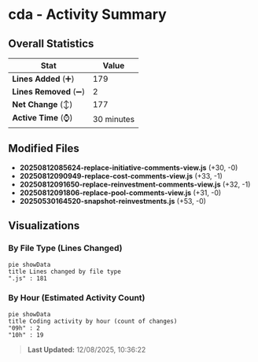 # cda - Activity Summary 

## Overall Statistics

| Stat                   | Value                                                             |
| ---------------------- | ----------------------------------------------------------------- |
| **Lines Added** (➕)   | 179                                          |
| **Lines Removed** (➖) | 2                                        |
| **Net Change** (↕)    | 177                |
| **Active Time** (⌚)   | 30 minutes |


## Modified Files
- **20250812085624-replace-initiative-comments-view.js** (+30, -0)
- **20250812090949-replace-cost-comments-view.js** (+33, -1)
- **20250812091650-replace-reinvestment-comments-view.js** (+32, -1)
- **20250812091806-replace-pool-comments-view.js** (+31, -0)
- **20250530164520-snapshot-reinvestments.js** (+53, -0)

## Visualizations

### By File Type (Lines Changed)

```mermaid
pie showData
title Lines changed by file type
".js" : 181
```

### By Hour (Estimated Activity Count)

```mermaid
pie showData
title Coding activity by hour (count of changes)
"09h" : 2
"10h" : 19
```


> **Last Updated:** 12/08/2025, 10:36:22